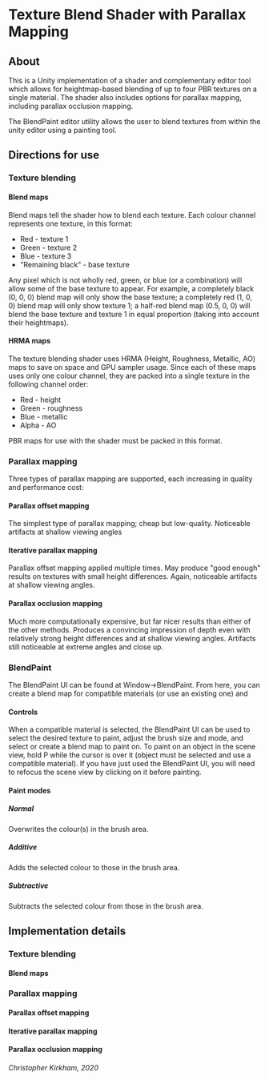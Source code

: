 # Texture Blend Shader with Parallax Mapping

## About
This is a Unity implementation of a shader and complementary editor tool which allows for heightmap-based blending of up to four PBR textures on a single material. The shader also includes options for parallax mapping, including parallax occlusion mapping.

The BlendPaint editor utility allows the user to blend textures from within the unity editor using a painting tool.

## Directions for use
### Texture blending
#### Blend maps
Blend maps tell the shader how to blend each texture. Each colour channel represents one texture, in this format:
* Red - texture 1
* Green - texture 2
* Blue - texture 3
* "Remaining black" - base texture

Any pixel which is not wholly red, green, or blue (or a combination) will allow some of the base texture to appear. For example, a completely black (0, 0, 0) blend map will only show the base texture; a completely red (1, 0, 0) blend map will only show texture 1;
a half-red blend map (0.5, 0, 0) will blend the base texture and texture 1 in equal proportion (taking into account their heightmaps).
#### HRMA maps
The texture blending shader uses HRMA (Height, Roughness, Metallic, AO) maps to save on space and GPU sampler usage. Since each of these maps uses only one colour channel, they are packed into a single texture in the following channel order:
* Red - height
* Green - roughness
* Blue - metallic
* Alpha - AO

PBR maps for use with the shader must be packed in this format.

### Parallax mapping
Three types of parallax mapping are supported, each increasing in quality and performance cost:

#### Parallax offset mapping
The simplest type of parallax mapping; cheap but low-quality. Noticeable artifacts at shallow viewing angles

#### Iterative parallax mapping
Parallax offset mapping applied multiple times. May produce "good enough" results on textures with small height differences. Again, noticeable artifacts at shallow viewing angles.

#### Parallax occlusion mapping
Much more computationally expensive, but far nicer results than either of the other methods. Produces a convincing impression of depth even with relatively strong height differences and at shallow viewing angles. Artifacts still noticeable at extreme angles and close up.

  
### BlendPaint
The BlendPaint UI can be found at Window->BlendPaint. From here, you can create a blend map for compatible materials (or use an existing one) and 

#### Controls
When a compatible material is selected, the BlendPaint UI can be used to select the desired texture to paint, adjust the brush size and mode, and select or create a blend map to paint on.
To paint on an object in the scene view, hold P while the cursor is over it (object must be selected and use a compatible material). If you have just used the BlendPaint UI, you will need to refocus the scene view by clicking on it before painting. 

#### Paint modes
##### Normal 
Overwrites the colour(s) in the brush area.

##### Additive
Adds the selected colour to those in the brush area.

##### Subtractive
Subtracts the selected colour from those in the brush area.


## Implementation details

### Texture blending
#### Blend maps

### Parallax mapping
#### Parallax offset mapping

#### Iterative parallax mapping

#### Parallax occlusion mapping


###### Christopher Kirkham, 2020